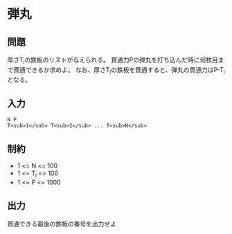 # 弾丸

## 問題

厚さT<sub>i</sub>の鉄板のリストが与えられる。
貫通力Pの弾丸を打ち込んだ時に何枚目まで貫通できるか求めよ。
なお、厚さT<sub>i</sub>の鉄板を貫通すると、弾丸の貫通力はP-T<sub>i</sub>となる。

## 入力

    N P
    T<sub>1</sub> T<sub>2</sub> ... T<sub>N</sub> 

## 制約

* 1 <= N <= 100
* 1 <= T<sub>i</sub> <= 100
* 1 <= P <= 1000

## 出力

貫通できる最後の鉄板の番号を出力せよ

